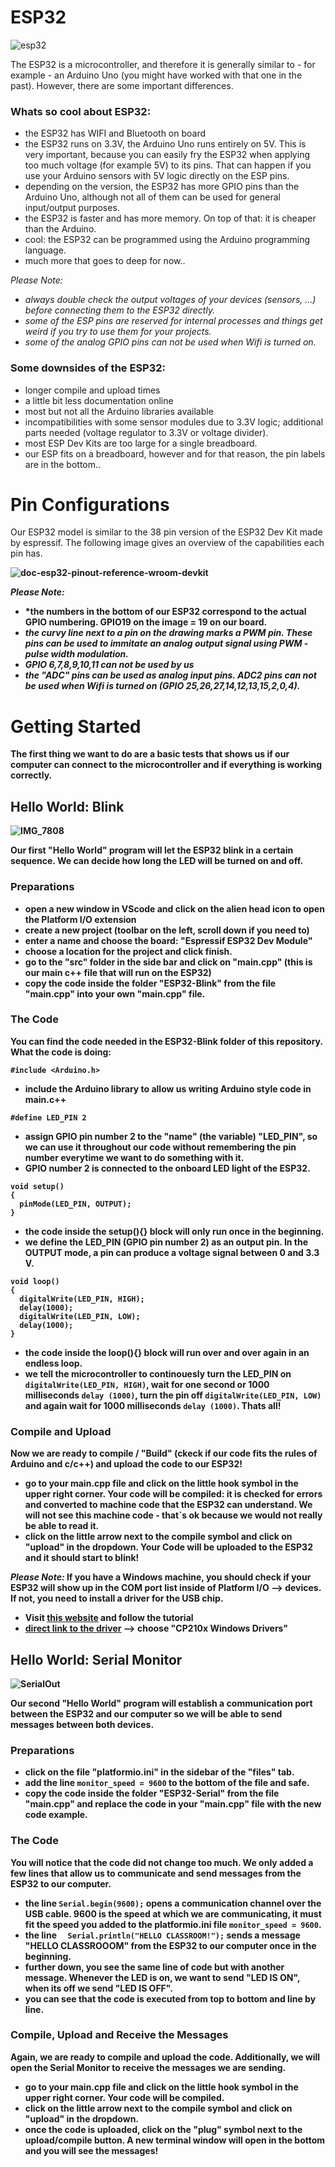 # ESP32

![esp32](https://github.com/user-attachments/assets/f43872e1-5f64-4dd2-a360-c91a35e8ee3e)

The ESP32 is a microcontroller, and therefore it is generally similar to - for example - an Arduino Uno (you might have worked with that one in the past). However, there are some important differences.

### Whats so cool about ESP32:

- the ESP32 has WIFI and Bluetooth on board
- the ESP32 runs on 3.3V, the Arduino Uno runs entirely on 5V. This is very important, because you can easily fry the ESP32 when applying too much voltage (for example 5V) to its pins. That can happen if you use your Arduino sensors with 5V logic directly on the ESP pins.
- depending on the version, the ESP32 has more GPIO pins than the Arduino Uno, although not all of them can be used for general input/output purposes.
- the ESP32 is faster and has more memory. On top of that: it is cheaper than the Arduino.
- cool: the ESP32 can be programmed using the Arduino programming language.
- much more that goes to deep for now..

*Please Note:* 
- *always double check the output voltages of your devices (sensors, ...) before connecting them to the ESP32 directly.*
- *some of the ESP pins are reserved for internal processes and things get weird if you try to use them for your projects.*
- *some of the analog GPIO pins can not be used when Wifi is turned on.*

### Some downsides of the ESP32:
- longer compile and upload times
- a little bit less documentation online
- most but not all the Arduino libraries available
- incompatibilities with some sensor modules due to 3.3V logic; additional parts needed (voltage regulator to 3.3V or voltage divider).
- most ESP Dev Kits are too large for a single breadboard.
- our ESP fits on a breadboard, however and for that reason, the pin labels are in the bottom..

# Pin Configurations

Our ESP32 model is similar to the 38 pin version of the ESP32 Dev Kit made by espressif. The following image gives an overview of the capabilities each pin has.
<b>

![doc-esp32-pinout-reference-wroom-devkit](https://github.com/user-attachments/assets/1454dd5c-e0d4-4fc4-acd8-fd1eb1b5e7ae)

*Please Note:*
- *the numbers in the bottom of our ESP32 correspond to the actual GPIO numbering. GPIO19 on the image = 19 on our board.
- *the curvy line next to a pin on the drawing marks a PWM pin. These pins can be used to immitate an analog output signal using PWM - pulse width modulation.*
- *GPIO 6,7,8,9,10,11 can not be used by us*
- *the "ADC" pins can be used as analog input pins. ADC2 pins can not be used when Wifi is turned on (GPIO 25,26,27,14,12,13,15,2,0,4).*

# Getting Started

The first thing we want to do are a basic tests that shows us if our computer can connect to the microcontroller and if everything is working correctly. 

## Hello World: Blink

![IMG_7808](https://github.com/user-attachments/assets/e7033a8f-7dae-4b0c-a2fe-ad56e2c33116)

Our first "Hello World" program will let the ESP32 blink in a certain sequence. We can decide how long the LED will be turned on and off.

### Preparations
- open a new window in VScode and click on the alien head icon to open the Platform I/O extension
- create a new project (toolbar on the left, scroll down if you need to)
- enter a name and choose the board: "Espressif ESP32 Dev Module"
- choose a location for the project and click finish.
- go to the "src" folder in the side bar and click on "main.cpp" (this is our main c++ file that will run on the ESP32)
- copy the code inside the folder "ESP32-Blink" from the file "main.cpp" into your own "main.cpp" file.

### The Code
You can find the code needed in the ESP32-Blink folder of this repository. What the code is doing:

`
#include <Arduino.h>
`
- include the Arduino library to allow us writing Arduino style code in main.c++

`
#define LED_PIN 2
`
- assign GPIO pin number 2 to the "name" (the variable) "LED_PIN", so we can use it throughout our code without remembering the pin number everytime we want to do something with it.
- GPIO number 2 is connected to the onboard LED light of the ESP32.

```
void setup()
{
  pinMode(LED_PIN, OUTPUT);
}
```
- the code inside the setup(){} block will only run once in the beginning.
- we define the LED_PIN (GPIO pin number 2) as an output pin. In the OUTPUT mode, a pin can produce a voltage signal between 0 and 3.3 V.

```
void loop()
{
  digitalWrite(LED_PIN, HIGH);
  delay(1000);
  digitalWrite(LED_PIN, LOW);
  delay(1000);
}
```
- the code inside the loop(){} block will run over and over again in an endless loop.
- we tell the microcontroller to continouesly turn the LED_PIN on `digitalWrite(LED_PIN, HIGH)`, wait for one second or 1000 milliseconds `delay (1000)`, turn the pin off `digitalWrite(LED_PIN, LOW)` and again wait for 1000 milliseconds `delay (1000)`. Thats all!

### Compile and Upload

Now we are ready to compile / "Build" (ckeck if our code fits the rules of Arduino and c/c++) and upload the code to our ESP32!

- go to your main.cpp file and click on the little hook symbol in the upper right corner. Your code will be compiled: it is checked for errors and converted to machine code that the ESP32 can understand. We will not see this machine code - that`s ok because we would not really be able to read it.
- click on the little arrow next to the compile symbol and click on "upload" in the dropdown. Your Code will be uploaded to the ESP32 and it should start to blink! 

*Please Note:*
If you have a Windows machine, you should check if your ESP32 will show up in the COM port list inside of Platform I/O --> devices. If not, you need to install a driver for the USB chip.
- Visit [this website](https://randomnerdtutorials.com/install-esp32-esp8266-usb-drivers-cp210x-windows/) and follow the tutorial
- [direct link to the driver](https://www.silabs.com/developers/usb-to-uart-bridge-vcp-drivers?tab=downloads) --> choose "CP210x Windows Drivers"

## Hello World: Serial Monitor

![SerialOut](https://github.com/user-attachments/assets/e793218f-48bf-46eb-8fd2-d4206fadf262)


Our second "Hello World" program will establish a communication port between the ESP32 and our computer so we will be able to send messages between both devices.

### Preparations
- click on the file "platformio.ini" in the sidebar of the "files" tab.
- add the line `monitor_speed = 9600` to the bottom of the file and safe.
- copy the code inside the folder "ESP32-Serial" from the file "main.cpp" and replace the code in your "main.cpp" file with the new code example.

### The Code 

You will notice that the code did not change too much. We only added a few lines that allow us to communicate and send messages from the ESP32 to our computer.

- the line `Serial.begin(9600);` opens a communication channel over the USB cable. 9600 is the speed at which we are communicating, it must fit the speed you added to the platformio.ini file `monitor_speed = 9600`.
- the line `  Serial.println("HELLO CLASSROOM!");` sends a message "HELLO CLASSROOOM" from the ESP32 to our computer once in the beginning.
- further down, you see the same line of code but with another message. Whenever the LED is on, we want to send "LED IS ON", when its off we send "LED IS OFF".
- you can see that the code is executed from top to bottom and line by line.

### Compile, Upload and Receive the Messages

Again, we are ready to compile and upload the code. Additionally, we will open the Serial Monitor to receive the messages we are sending.

- go to your main.cpp file and click on the little hook symbol in the upper right corner. Your code will be compiled.
- click on the little arrow next to the compile symbol and click on "upload" in the dropdown.
- once the code is uploaded, click on the "plug" symbol next to the upload/compile button. A new terminal window will open in the bottom and you will see the messages!


